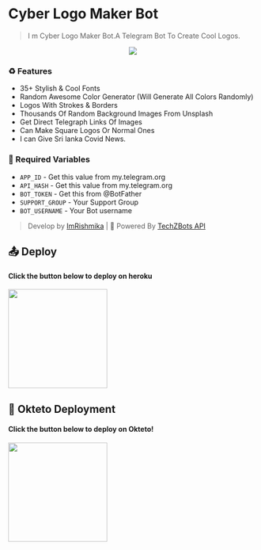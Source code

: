 # Cyber Logo Maker Bot
> I m Cyber Logo Maker Bot.A Telegram Bot To Create Cool Logos.

<p align="center"><a href="https://github.com/Tellybots/Uploader-Bot"><img src="https://telegra.ph/file/23a121d72447f639a8266.jpg"></a></p> 

### ♻️ Features
* 35+ Stylish & Cool Fonts
* Random Awesome Color Generator (Will Generate All Colors Randomly)
* Logos With Strokes & Borders
* Thousands Of Random Background Images From Unsplash
* Get Direct Telegraph Links Of Images
* Can Make Square Logos Or Normal Ones
* I can Give Sri lanka Covid News.

### 🧲 Required Variables

* `APP_ID` - Get this value from my.telegram.org
* `API_HASH` - Get this value from my.telegram.org
* `BOT_TOKEN` - Get this from @BotFather
* `SUPPORT_GROUP` - Your Support Group
* `BOT_USERNAME` - Your Bot username

> Develop by [ImRishmika](t.me/ImRishmika) | 📘 Powered By <a href="https://techzbotsapi.herokuapp.com/">TechZBots API</a>

## 📤 Deploy

<h4> Click the button below to deploy on heroku</h4>
<p><a href="https://heroku.com/deploy?template=https://github.com/arn4vz/Logo-Maker-Bot"><img src="https://img.shields.io/badge/Deploy%20To%20Heroku-blueviolet?style=for-the-badge&logo=heroku" width="200""/></a></p>

## 🚀 Okteto Deployment

<h4>Click the button below to deploy on Okteto!</h4>
<a href="https://cloud.okteto.com/deploy?repository=https://github.com/Cyber-Botz-SL/Logo-Maker-Bot"><img src="https://img.shields.io/badge/Deploy%20To%20Okteto-informational?style=for-the-badge&logo=Okteto" width="200""/></a>

